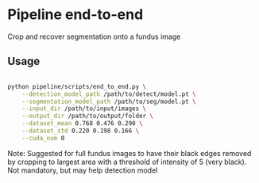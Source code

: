 # Pipeline end-to-end

Crop and recover segmentation onto a fundus image

## Usage

```bash

python pipeline/scripts/end_to_end.py \
    --detection_model_path /path/to/detect/model.pt \
    --segmentation_model_path /path/to/seg/model.pt \
    --input_dir /path/to/input/images \
    --output_dir /path/to/output/folder \
    --dataset_mean 0.768 0.476 0.290 \
    --dataset_std 0.220 0.198 0.166 \
    --cuda_num 0

```

Note: Suggested for full fundus images to have their black edges removed by cropping to largest area with a threshold of intensity of 5 (very black). Not mandatory, but may help detection model
